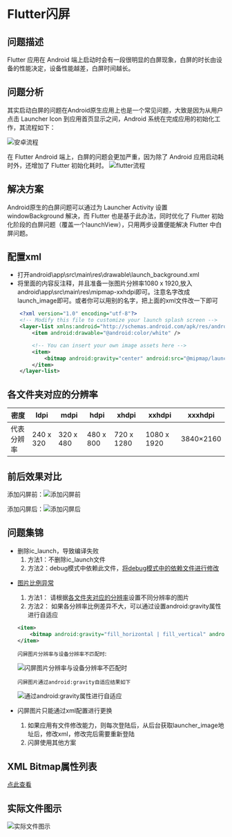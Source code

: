 # Flutter闪屏

## 问题描述
Flutter 应用在 Android 端上启动时会有一段很明显的白屏现象，白屏的时长由设备的性能决定，设备性能越差，白屏时间越长。

## 问题分析
其实启动白屏的问题在Android原生应用上也是一个常见问题，大致是因为从用户点击 Launcher Icon 到应用首页显示之间，Android 系统在完成应用的初始化工作，其流程如下：
<!-- ![安卓流程](./images/android.jpg) -->
![安卓流程](https://raw.githubusercontent.com/zc1789284658/Code-Note/master/flutter/images/android.jpg)


<!-- ![flutter流程](./images/flutter.jpg) -->
在 Flutter Android 端上，白屏的问题会更加严重，因为除了 Android 应用启动耗时外，还增加了 Flutter 初始化耗时。
![flutter流程](https://raw.githubusercontent.com/zc1789284658/Code-Note/master/flutter/images/flutter.jpg)

## 解决方案
Android原生的白屏问题可以通过为 Launcher Activity 设置 windowBackground 解决，而 Flutter 也是基于此办法，同时优化了 Flutter 初始化阶段的白屏问题（覆盖一个launchView），只用两步设置便能解决 Flutter 中白屏问题。

## 配置xml
- 打开android\app\src\main\res\drawable\launch_background.xml
- 将<item/>里面的内容反注释，并且准备一张图片分辨率1080 x 1920,放入android\app\src\main\res\mipmap-xxhdpi即可。注意名字改成launch_image即可。或者你可以用别的名字，把上面的xml文件改一下即可

```xml
    <?xml version="1.0" encoding="utf-8"?>
    <!-- Modify this file to customize your launch splash screen -->
    <layer-list xmlns:android="http://schemas.android.com/apk/res/android">
        <item android:drawable="@android:color/white" />

        <!-- You can insert your own image assets here -->
        <item>
            <bitmap android:gravity="center" android:src="@mipmap/launch_image" />
        </item>
    </layer-list>

```

## 各文件夹对应的分辨率
密度	| ldpi|	mdpi|	hdpi	|xhdpi|	xxhdpi	|xxxhdpi
--|--|--|--|--|--|--
代表分辨率	|240 x 320	|320 x 480	|480 x 800|	720 x 1280|	1080 x 1920|	3840×2160

## 前后效果对比
<!-- 添加闪屏前：![添加闪屏前](./images/no-splash.gif) -->
添加闪屏前：![添加闪屏前](https://raw.githubusercontent.com/zc1789284658/Code-Note/master/flutter/images/no-splash.gif)

<!-- 添加闪屏后：![添加闪屏后](./images/has-splash.gif) -->
添加闪屏后：![添加闪屏后](https://raw.githubusercontent.com/zc1789284658/Code-Note/master/flutter/images/has-splash.gif)
## 问题集锦
- 删除ic_launch，导致编译失败
    1. 方法1：不删除ic_launch文件
    2. 方法2：debug模式中依赖此文件，<!--[将debug模式中的依赖文件进行修改](./images/delete-ic_launcher.png)-->[将debug模式中的依赖文件进行修改](https://raw.githubusercontent.com/zc1789284658/Code-Note/master/flutter/images/delete-ic_launcher.png)

<!-- - [图片比例异常](./images/no-adaptor.png) -->
- [图片比例异常](https://raw.githubusercontent.com/zc1789284658/Code-Note/master/flutter/images/no-adaptor.png)
    1. 方法1： 请根据[各文件夹对应的分辨率](#pixel)设置不同分辨率的图片
    2. 方法2： 如果各分辨率比例差异不大，可以通过设置android:gravity属性进行自适应
    ```xml
    <item>
        <bitmap android:gravity="fill_horizontal | fill_vertical" android:src="@mipmap/launch_image" />
    </item>
    ```
    `闪屏图片分辨率与设备分辨率不匹配时`:

    <!-- ![闪屏图片分辨率与设备分辨率不匹配时](./images/no-adaptor.png) -->
    ![闪屏图片分辨率与设备分辨率不匹配时](https://raw.githubusercontent.com/zc1789284658/Code-Note/master/flutter/images/no-adaptor.png)

    `闪屏图片通过android:gravity自适应结果如下`

    <!-- ![通过android:gravity属性进行自适应](./images/adapted.png) -->
    ![通过android:gravity属性进行自适应](https://raw.githubusercontent.com/zc1789284658/Code-Note/master/flutter/images/adapted.png)

- 闪屏图片只能通过xml配置进行更换
    1. 如果应用有文件修改能力，则每次登陆后，从后台获取launcher_image地址后，修改xml，修改完后需要重新登陆
    2. 闪屏使用其他方案

## XML Bitmap属性列表
[点此查看](./xmlBitmap.md)


## 实际文件图示
<!-- ![实际文件图示](./images/flutter_android_splash.png) -->
![实际文件图示](https://raw.githubusercontent.com/zc1789284658/Code-Note/master/flutter/images/flutter_android_splash.png)